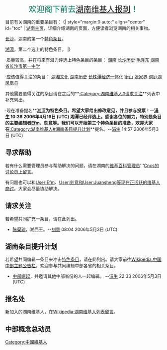 <div style="text-align: center;">

<big style="font-size:180%;"><font color="00785D"> 欢迎阁下前去[湖南维基人报到](https://zh.wikipedia.org/wiki/Wikipedia:湖南维基人列表 "wikilink")！ </big></font>

</div>

目前有关湖南的重要条目有：
{| style="margin:0 auto;" align="center" id="toc" | [湖南主页](../Page/Portal:湖南.md "wikilink")，详细介绍湖南的页面，方便读者浏览湖南的相关事物。

[长沙](https://zh.wikipedia.org/wiki/长沙 "wikilink")，湖南的第一个[特色条目](https://zh.wikipedia.org/wiki/Wikipedia:特色条目 "wikilink")。

[湘潭](https://zh.wikipedia.org/wiki/湘潭 "wikilink")，第二个选上的特色条目。 |}

·质量较高，并在将来有潜力评选上特色条目的条目：
[湖南](https://zh.wikipedia.org/wiki/湖南 "wikilink") [长沙历史](../Page/长沙历史.md "wikilink") [毛泽东](../Page/毛泽东.md "wikilink") [湖南省长沙市第一中学](../Page/湖南省长沙市第一中学.md "wikilink")

·应该值得关注的条目：
[湖湘文化](../Page/湖湘文化.md "wikilink") [湖南历史](../Page/湖南历史.md "wikilink") [长株潭经济一体化](../Page/长株潭经济一体化.md "wikilink") [衡山](../Page/衡山.md "wikilink") [张家界](https://zh.wikipedia.org/wiki/张家界 "wikilink") [洞庭湖](../Page/洞庭湖.md "wikilink") [凤凰县](../Page/凤凰县.md "wikilink")

其他需要值得关注的条目请在之后的**[:Category:湖南维基人\#请求关注](https://zh.wikipedia.org/wiki/Category:湖南维基人#请求关注 "wikilink")**列表中补充列出。

·现在准备提名**[湘潭](https://zh.wikipedia.org/wiki/湘潭 "wikilink")**为特色条目。希望大家给出修改意见，并且参与投票！--[涓生](https://zh.wikipedia.org/wiki/User:Juansheng "wikilink") 10:38 2006年4月16日 (UTC)
湘潭已经评选上。感谢各位的努力，特别是条目的主要编辑者[Efm](https://zh.wikipedia.org/wiki/User:Efm "wikilink")、[刻意等](https://zh.wikipedia.org/wiki/User:刻意 "wikilink")。我们可以开始第三个特色条目的准备，欢迎大家在**[:Category:湖南维基人\#湖南条目提升计划](https://zh.wikipedia.org/wiki/Category:湖南维基人#湖南条目提升计划 "wikilink")**提名。--[涓生](https://zh.wikipedia.org/wiki/User:Juansheng "wikilink") 14:57 2006年5月3日 (UTC)

## 寻求帮助

若有什么需要管理员参与帮助解决的问题，请在湖南的[维基百科管理员](https://zh.wikipedia.org/wiki/wikipedia:管理员 "wikilink")'''[Cncs的讨论页上留言](https://zh.wikipedia.org/wiki/User_talk:Cncs_wikipedia "wikilink")。

有问题也可以和[User:Efm](https://zh.wikipedia.org/wiki/User:Efm "wikilink")、[User:刻意和](https://zh.wikipedia.org/wiki/User:刻意 "wikilink")[User:Juansheng等现在正活跃的维基人商讨](https://zh.wikipedia.org/wiki/User:Juansheng "wikilink")。大家会尽量协助解决。

## 请求关注

若希望共同扩充一条目，请在此列出。

  - [陈渠珍](https://zh.wikipedia.org/wiki/陈渠珍 "wikilink")，湘西王。--[刻意](https://zh.wikipedia.org/wiki/User:刻意 "wikilink") 08:04 2006年5月3日 (UTC)

## 湖南条目提升计划

若希望共同编辑一条目来冲击[特色条目](https://zh.wikipedia.org/wiki/Wikipedia:特色条目 "wikilink")，请在此列出。请大家前往[Wikipedia:中国中部主题公告栏](https://zh.wikipedia.org/wiki/Wikipedia:中国中部主题公告栏 "wikilink")，欢迎参与共同编辑中部各省的相关条目。

  - [中部崛起](https://zh.wikipedia.org/wiki/中部崛起 "wikilink")，并邀请其他中部省份的人一起编辑。 --[涓生](https://zh.wikipedia.org/wiki/User:Juansheng "wikilink") 22:33 2006年5月3日 (UTC)

## 报名处

新加入的湖南维基人，在[Wikipedia:湖南维基人列表留言](https://zh.wikipedia.org/wiki/Wikipedia:湖南维基人列表 "wikilink")。

## 中部概念总动员

[Category:中國維基人](https://zh.wikipedia.org/wiki/Category:中國維基人 "wikilink")